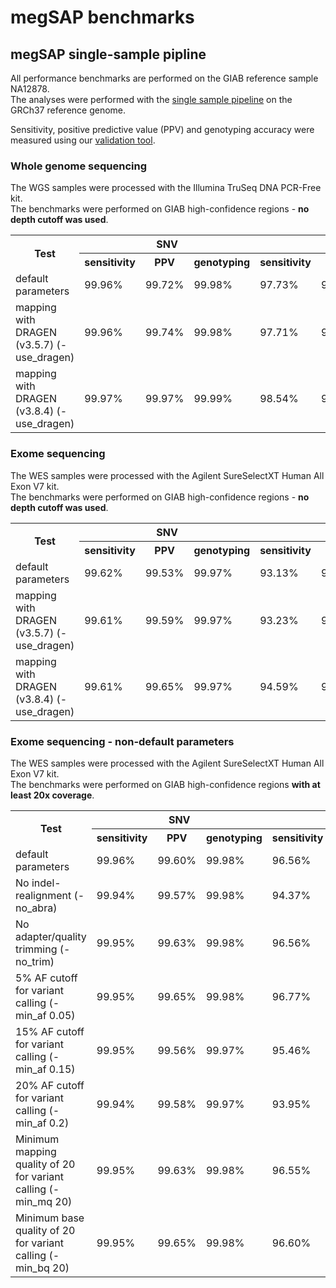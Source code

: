 # megSAP benchmarks

## megSAP single-sample pipline

All performance benchmarks are performed on the GIAB reference sample NA12878.  
The analyses were performed with the [single sample pipeline](https://github.com/imgag/megSAP/blob/master/src/Pipelines/analyze.php) on the GRCh37 reference genome.

Sensitivity, positive predictive value (PPV) and genotyping accuracy were measured using our [validation tool](https://github.com/imgag/megSAP/blob/master/src/Tools/validate_NA12878.php).

### Whole genome sequencing

The WGS samples were processed with the Illumina TruSeq DNA PCR-Free kit.  
The benchmarks were performed on GIAB high-confidence regions - **no depth cutoff was used**.
 <!--- dataset: NA12878_45, 95x average coverge --->

<table>
  <tr>
    <th rowspan=2>Test</th>
    <th colspan=3>SNV</th>
    <th colspan=3>InDel</th>
  </tr>
  <tr>
    <th>sensitivity</th>
    <th>PPV</th>
    <th>genotyping</th>
    <th>sensitivity</th>
    <th>PPV</th>
    <th>genotyping</th>
  </tr>
  <tr>
    <td>default parameters</td>
    <td>99.96%</td>
    <td>99.72%</td>
    <td>99.98%</td>
    <td>97.73%</td>
    <td>99.52%</td>
    <td>98.34%</td>
  </tr>
  <tr>
    <td>mapping with DRAGEN (v3.5.7) (-use_dragen)</td>
    <td>99.96%</td>
    <td>99.74%</td>
    <td>99.98%</td>
    <td>97.71%</td>
    <td>99.52%</td>
    <td>98.36%</td>
  </tr>
  <tr>
    <td>mapping with DRAGEN (v3.8.4) (-use_dragen)</td>
    <td>99.97%</td>
    <td>99.97%</td>
    <td>99.99%</td>
    <td>98.54%</td>
    <td>99.50%</td>
    <td>98.68%</td>
  </tr>
</table>


### Exome sequencing

The WES samples were processed with the Agilent SureSelectXT Human All Exon V7 kit.  
The benchmarks were performed on GIAB high-confidence regions - **no depth cutoff was used**.
 <!--- dataset: NA12878_58, 150x average coverage --->

<table>
  <tr>
    <th rowspan=2>Test</th>
    <th colspan=3>SNV</th>
    <th colspan=3>InDel</th>
  </tr>
  <tr>
    <th>sensitivity</th>
    <th>PPV</th>
    <th>genotyping</th>
    <th>sensitivity</th>
    <th>PPV</th>
    <th>genotyping</th>
  </tr>
  <tr>
    <td>default parameters</td>
    <td>99.62%</td>
    <td>99.53%</td>
    <td>99.97%</td>
    <td>93.13%</td>
    <td>95.05%</td>
    <td>96.50%</td>
  </tr>
  <tr>
    <td>mapping with DRAGEN (v3.5.7) (-use_dragen)</td>
    <td>99.61%</td>
    <td>99.59%</td>
    <td>99.97%</td>
    <td>93.23%</td>
    <td>94.96%</td>
    <td>96.45%</td>
  </tr>
  <tr>
    <td>mapping with DRAGEN (v3.8.4) (-use_dragen)</td>
    <td>99.61%</td>
    <td>99.65%</td>
    <td>99.97%</td>
    <td>94.59%</td>
    <td>93.84%</td>
    <td>96.10%</td>
  </tr>
</table>


### Exome sequencing - non-default parameters

The WES samples were processed with the Agilent SureSelectXT Human All Exon V7 kit.  
The benchmarks were performed on GIAB high-confidence regions **with at least 20x coverage**.
 <!--- dataset: NA12878_58, 150x average coverge --->

<table>
  <tr>
    <th rowspan=2>Test</th>
    <th colspan=3>SNV</th>
    <th colspan=3>InDel</th>
  </tr>
  <tr>
    <th>sensitivity</th>
    <th>PPV</th>
    <th>genotyping</th>
    <th>sensitivity</th>
    <th>PPV</th>
    <th>genotyping</th>
  </tr>
  <tr>
    <td>default parameters</td>
    <td>99.96%</td>
    <td>99.60%</td>
    <td>99.98%</td>
    <td>96.56%</td>
    <td>94.10%</td>
    <td>96.22%</td>
  </tr>
  <tr>
    <td>No indel-realignment (-no_abra)</td>
    <td>99.94%</td>
    <td>99.57%</td>
    <td>99.98%</td>
    <td>94.37%</td>
    <td>95.01%</td>
    <td>94.14%</td>
  </tr>
  <tr>
    <td>No adapter/quality trimming (-no_trim)</td>
    <td>99.95%</td>
    <td>99.63%</td>
    <td>99.98%</td>
    <td>96.56%</td>
    <td>94.15%</td>
    <td>96.22%</td>
  </tr>
  <tr>
    <td>5% AF cutoff for variant calling (-min_af 0.05)</td>
    <td>99.95%</td>
    <td>99.65%</td>
    <td>99.98%</td>
    <td>96.77%</td>
    <td>93.64%</td>
    <td>96.07%</td>
  </tr>
  <tr>
    <td>15% AF cutoff for variant calling (-min_af 0.15)</td>
    <td>99.95%</td>
    <td>99.56%</td>
    <td>99.97%</td>
    <td>95.46%</td>
    <td>95.51%</td>
    <td>96.28%</td>
  </tr>
  <tr>
    <td>20% AF cutoff for variant calling (-min_af 0.2)</td>
    <td>99.94%</td>
    <td>99.58%</td>
    <td>99.97%</td>
    <td>93.95%</td>
    <td>97.56%</td>
    <td>96.67%</td>
  </tr>
  <tr>
    <td>Minimum mapping quality of 20 for variant calling (-min_mq 20)</td>
    <td>99.95%</td>
    <td>99.63%</td>
    <td>99.98%</td>
    <td>96.55%</td>
    <td>94.10%</td>
    <td>96.21%</td>
  </tr>
  <tr>
    <td>Minimum base quality of 20 for variant calling (-min_bq 20)</td>
    <td>99.95%</td>
    <td>99.65%</td>
    <td>99.98%</td>
    <td>96.60%</td>
    <td>94.15%</td>
    <td>96.22%</td>
  </tr>
</table>
